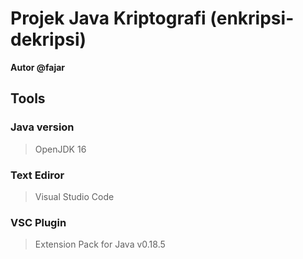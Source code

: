 # Projek Java Kriptografi (enkripsi-dekripsi)

**Autor @fajar**
## Tools
### Java version
> OpenJDK 16

### Text Ediror
> Visual Studio Code

### VSC Plugin
> Extension Pack for Java v0.18.5


